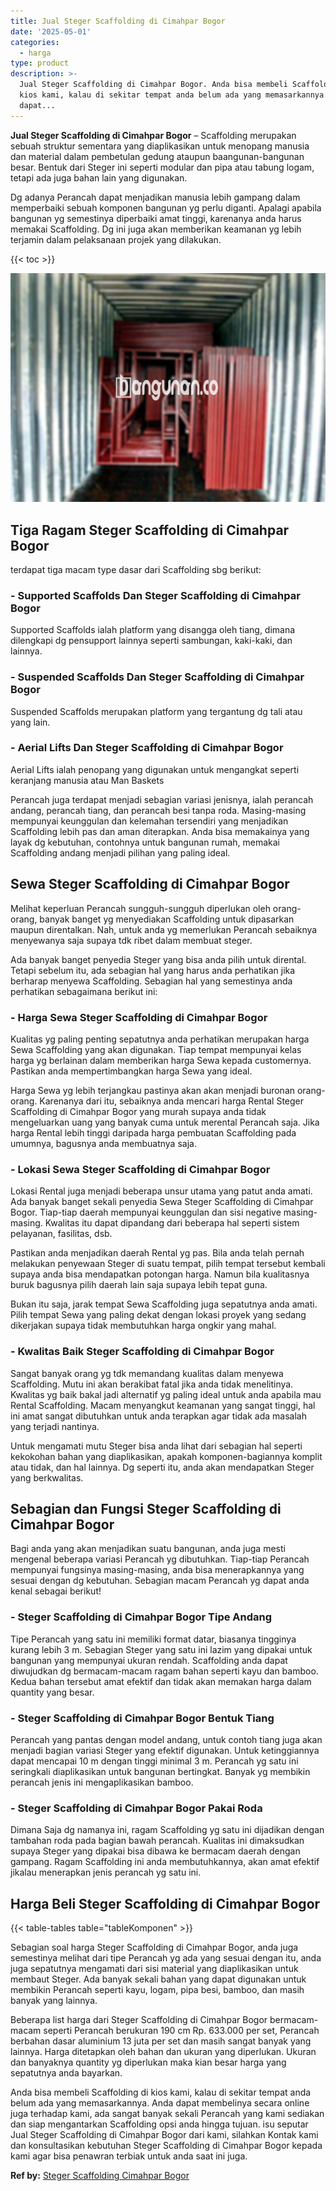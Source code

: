 ```yaml
---
title: Jual Steger Scaffolding di Cimahpar Bogor
date: '2025-05-01'
categories:
  - harga
type: product
description: >-
  Jual Steger Scaffolding di Cimahpar Bogor. Anda bisa membeli Scaffolding di
  kios kami, kalau di sekitar tempat anda belum ada yang memasarkannya. Anda
  dapat...
---
```


**Jual Steger Scaffolding di Cimahpar Bogor** – Scaffolding merupakan sebuah struktur sementara yang diaplikasikan untuk menopang manusia dan material dalam pembetulan gedung ataupun baangunan-bangunan besar. Bentuk dari Steger ini seperti modular dan pipa atau tabung logam, tetapi ada juga bahan lain yang digunakan.

Dg adanya Perancah dapat menjadikan manusia lebih gampang dalam memperbaiki sebuah komponen bangunan yg perlu diganti. Apalagi apabila bangunan yg semestinya diperbaiki amat tinggi, karenanya anda harus memakai Scaffolding. Dg ini juga akan memberikan keamanan yg lebih terjamin dalam pelaksanaan projek yang dilakukan.

{{< toc >}}

![Jual Steger Scaffolding di Cimahpar Bogor](/images/sewa-scaffolding-steger-15.png)

## Tiga Ragam Steger Scaffolding di Cimahpar Bogor

terdapat tiga macam type dasar dari Scaffolding sbg berikut:

### \- Supported Scaffolds Dan Steger Scaffolding di Cimahpar Bogor

Supported Scaffolds ialah platform yang disangga oleh tiang, dimana dilengkapi dg pensupport lainnya seperti sambungan, kaki-kaki, dan lainnya.

### \- Suspended Scaffolds Dan Steger Scaffolding di Cimahpar Bogor

Suspended Scaffolds merupakan platform yang tergantung dg tali atau yang lain.

### \- Aerial Lifts Dan Steger Scaffolding di Cimahpar Bogor

Aerial Lifts ialah penopang yang digunakan untuk mengangkat seperti keranjang manusia atau Man Baskets

Perancah juga terdapat menjadi sebagian variasi jenisnya, ialah perancah andang, perancah tiang, dan perancah besi tanpa roda. Masing-masing mempunyai keunggulan dan kelemahan tersendiri yang menjadikan Scaffolding lebih pas dan aman diterapkan. Anda bisa memakainya yang layak dg kebutuhan, contohnya untuk bangunan rumah, memakai Scaffolding andang menjadi pilihan yang paling ideal.

## Sewa Steger Scaffolding di Cimahpar Bogor

Melihat keperluan Perancah sungguh-sungguh diperlukan oleh orang-orang, banyak banget yg menyediakan Scaffolding untuk dipasarkan maupun direntalkan. Nah, untuk anda yg memerlukan Perancah sebaiknya menyewanya saja supaya tdk ribet dalam membuat steger.

Ada banyak banget penyedia Steger yang bisa anda pilih untuk dirental. Tetapi sebelum itu, ada sebagian hal yang harus anda perhatikan jika berharap menyewa Scaffolding. Sebagian hal yang semestinya anda perhatikan sebagaimana berikut ini:

### \- Harga Sewa Steger Scaffolding di Cimahpar Bogor

Kualitas yg paling penting sepatutnya anda perhatikan merupakan harga Sewa Scaffolding yang akan digunakan. Tiap tempat mempunyai kelas harga yg berlainan dalam memberikan harga Sewa kepada customernya. Pastikan anda mempertimbangkan harga Sewa yang ideal.

Harga Sewa yg lebih terjangkau pastinya akan akan menjadi buronan orang-orang. Karenanya dari itu, sebaiknya anda mencari harga Rental Steger Scaffolding di Cimahpar Bogor yang murah supaya anda tidak mengeluarkan uang yang banyak cuma untuk merental Perancah saja. Jika harga Rental lebih tinggi daripada harga pembuatan Scaffolding pada umumnya, bagusnya anda membuatnya saja.

### \- Lokasi Sewa Steger Scaffolding di Cimahpar Bogor

Lokasi Rental juga menjadi beberapa unsur utama yang patut anda amati. Ada banyak banget sekali penyedia Sewa Steger Scaffolding di Cimahpar Bogor. Tiap-tiap daerah mempunyai keunggulan dan sisi negative masing-masing. Kwalitas itu dapat dipandang dari beberapa hal seperti sistem pelayanan, fasilitas, dsb.

Pastikan anda menjadikan daerah Rental yg pas. Bila anda telah pernah melakukan penyewaan Steger di suatu tempat, pilih tempat tersebut kembali supaya anda bisa mendapatkan potongan harga. Namun bila kualitasnya buruk bagusnya pilih daerah lain saja supaya lebih tepat guna.

Bukan itu saja, jarak tempat Sewa Scaffolding juga sepatutnya anda amati. Pilih tempat Sewa yang paling dekat dengan lokasi proyek yang sedang dikerjakan supaya tidak membutuhkan harga ongkir yang mahal.

### \- Kwalitas Baik Steger Scaffolding di Cimahpar Bogor

Sangat banyak orang yg tdk memandang kualitas dalam menyewa Scaffolding. Mutu ini akan berakibat fatal jika anda tidak menelitinya. Kwalitas yg baik bakal jadi alternatif yg paling ideal untuk anda apabila mau Rental Scaffolding. Macam menyangkut keamanan yang sangat tinggi, hal ini amat sangat dibutuhkan untuk anda terapkan agar tidak ada masalah yang terjadi nantinya.

Untuk mengamati mutu Steger bisa anda lihat dari sebagian hal seperti kekokohan bahan yang diaplikasikan, apakah komponen-bagiannya komplit atau tidak, dan hal lainnya. Dg seperti itu, anda akan mendapatkan Steger yang berkwalitas.

## Sebagian dan Fungsi Steger Scaffolding di Cimahpar Bogor

Bagi anda yang akan menjadikan suatu bangunan, anda juga mesti mengenal beberapa variasi Perancah yg dibutuhkan. Tiap-tiap Perancah mempunyai fungsinya masing-masing, anda bisa menerapkannya yang sesuai dengan dg kebutuhan. Sebagian macam Perancah yg dapat anda kenal sebagai berikut!

### \- Steger Scaffolding di Cimahpar Bogor Tipe Andang

Tipe Perancah yang satu ini memiliki format datar, biasanya tingginya kurang lebih 3 m. Sebagian Steger yang satu ini lazim yang dipakai untuk bangunan yang mempunyai ukuran rendah. Scaffolding anda dapat diwujudkan dg bermacam-macam ragam bahan seperti kayu dan bamboo. Kedua bahan tersebut amat efektif dan tidak akan memakan harga dalam quantity yang besar.

### \- Steger Scaffolding di Cimahpar Bogor Bentuk Tiang

Perancah yang pantas dengan model andang, untuk contoh tiang juga akan menjadi bagian variasi Steger yang efektif digunakan. Untuk ketinggiannya dapat mencapai 10 m dengan tinggi minimal 3 m. Perancah yg satu ini seringkali diaplikasikan untuk bangunan bertingkat. Banyak yg membikin perancah jenis ini mengaplikasikan bamboo.

### \- Steger Scaffolding di Cimahpar Bogor Pakai Roda

Dimana Saja dg namanya ini, ragam Scaffolding yg satu ini dijadikan dengan tambahan roda pada bagian bawah perancah. Kualitas ini dimaksudkan supaya Steger yang dipakai bisa dibawa ke bermacam daerah dengan gampang. Ragam Scaffolding ini anda membutuhkannya, akan amat efektif jikalau menerapkan jenis perancah yg satu ini.

## Harga Beli Steger Scaffolding di Cimahpar Bogor

{{< table-tables table="tableKomponen" >}}

Sebagian soal harga Steger Scaffolding di Cimahpar Bogor, anda juga semestinya melihat dari tipe Perancah yg ada yang sesuai dengan itu, anda juga sepatutnya mengamati dari sisi material yang diaplikasikan untuk membaut Steger. Ada banyak sekali bahan yang dapat digunakan untuk membikin Perancah seperti kayu, logam, pipa besi, bamboo, dan masih banyak yang lainnya.

Beberapa list harga dari Steger Scaffolding di Cimahpar Bogor bermacam-macam seperti Perancah berukuran 190 cm Rp. 633.000 per set, Perancah berbahan dasar aluminium 13 juta per set dan masih sangat banyak yang lainnya. Harga ditetapkan oleh bahan dan ukuran yang diperlukan. Ukuran dan banyaknya quantity yg diperlukan maka kian besar harga yang sepatutnya anda bayarkan.

Anda bisa membeli Scaffolding di kios kami, kalau di sekitar tempat anda belum ada yang memasarkannya. Anda dapat membelinya secara online juga terhadap kami, ada sangat banyak sekali Perancah yang kami sediakan dan siap mengantarkan Scaffolding opsi anda hingga tujuan. isu seputar Jual Steger Scaffolding di Cimahpar Bogor dari kami, silahkan Kontak kami dan konsultasikan kebutuhan Steger Scaffolding di Cimahpar Bogor kepada kami agar bisa penawran terbiak untuk anda saat ini juga.

**Ref by:** [Steger Scaffolding Cimahpar Bogor](https://id.wikipedia.org/wiki/Steger)
